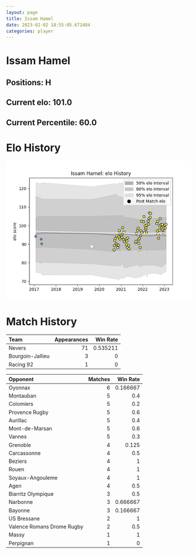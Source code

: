 ```yaml
---  
layout: page  
title: Issam Hamel  
date: 2023-02-02 18:55:05.672484  
categories: player  
---
```

# Issam Hamel

## Positions: H

## Current elo: 101.0

## Current Percentile: 60.0

# Elo History


![elo history](history_IssamHamel.png)
# Match History


| Team             |   Appearances |   Win Rate |
|:-----------------|--------------:|-----------:|
| Nevers           |            71 |   0.535211 |
| Bourgoin-Jallieu |             3 |   0        |
| Racing 92        |             1 |   0        |

| Opponent                   |   Matches |   Win Rate |
|:---------------------------|----------:|-----------:|
| Oyonnax                    |         6 |   0.166667 |
| Montauban                  |         5 |   0.4      |
| Colomiers                  |         5 |   0.2      |
| Provence Rugby             |         5 |   0.6      |
| Aurillac                   |         5 |   0.4      |
| Mont-de-Marsan             |         5 |   0.6      |
| Vannes                     |         5 |   0.3      |
| Grenoble                   |         4 |   0.125    |
| Carcassonne                |         4 |   0.5      |
| Beziers                    |         4 |   1        |
| Rouen                      |         4 |   1        |
| Soyaux-Angouleme           |         4 |   1        |
| Agen                       |         4 |   0.5      |
| Biarritz Olympique         |         3 |   0.5      |
| Narbonne                   |         3 |   0.666667 |
| Bayonne                    |         3 |   0.166667 |
| US Bressane                |         2 |   1        |
| Valence Romans Drome Rugby |         2 |   0.5      |
| Massy                      |         1 |   1        |
| Perpignan                  |         1 |   0        |